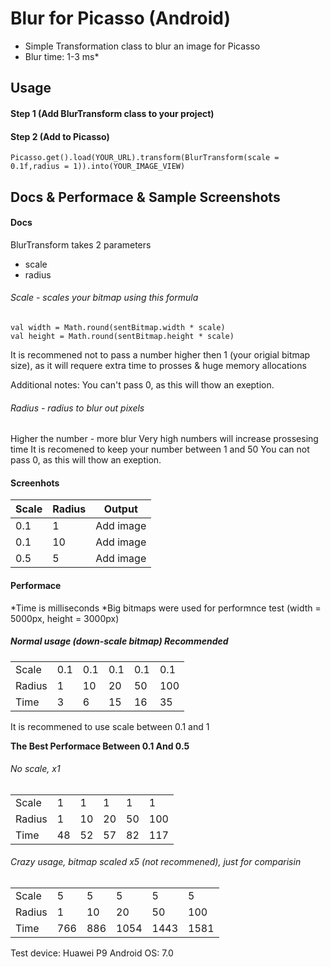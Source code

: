 # Blur for Picasso (Android)

- Simple Transformation class to blur an image for Picasso
- Blur time: 1-3 ms*

## Usage

#### Step 1 (Add BlurTransform class to your project)

#### Step 2 (Add to Picasso)

```
Picasso.get().load(YOUR_URL).transform(BlurTransform(scale = 0.1f,radius = 1)).into(YOUR_IMAGE_VIEW)
```

## Docs & Performace & Sample Screenshots
#### Docs
BlurTransform takes 2 parameters
- scale
- radius

###### Scale - scales your bitmap using this formula
```
val width = Math.round(sentBitmap.width * scale)
val height = Math.round(sentBitmap.height * scale)
```
It is recommened not to pass a number higher then 1 (your origial bitmap size), as it will requere extra time to prosses & huge memory allocations

Additional notes:
You can't pass 0, as this will thow an exeption.

###### Radius - radius to blur out pixels

Higher the number - more blur
Very high numbers will increase prossesing time
It is recomened to keep your number between 1 and 50
You can not pass 0, as this will thow an exeption.

#### Screenhots

| Scale  | Radius  |  Output |
| ------------ | ------------ | ------------ |
| 0.1  | 1  | Add image  |
| 0.1  |  10 | Add image   |
| 0.5  |  5 | Add image   |

#### Performace
*Time is milliseconds
*Big bitmaps were used for performnce test (width = 5000px, height = 3000px)

##### Normal usage (down-scale bitmap) Recommended
|   |   |   |   |   |  |
| ------------ | ------------ | ------------ | ------------ | ------------ | ------------ |
| Scale  | 0.1  | 0.1  | 0.1  |  0.1 | 0.1  |
|  Radius | 1  | 10  | 20  | 50  | 100   |
| Time  | 3  | 6  | 15  |  16 |   35|

It is recommened to use scale between 0.1 and 1

**The Best Performace Between 0.1 And 0.5**


###### No scale, x1

|   |   |   |   |   |  |
| ------------ | ------------ | ------------ | ------------ | ------------ | ------------ |
| Scale  | 1  | 1  | 1  |  1 | 1  |
|  Radius | 1  | 10  | 20  | 50  | 100   |
| Time  | 48  | 52  | 57  |  82 |   117|

###### Crazy usage, bitmap scaled x5 (not recommened), just for comparisin

|   |   |   |   |   |  |
| ------------ | ------------ | ------------ | ------------ | ------------ | ------------ |
| Scale  | 5  | 5  | 5  |  5 | 5  |
|  Radius | 1  | 10  | 20  | 50  | 100   |
| Time  | 766  | 886  | 1054  |  1443 |   1581|

Test device: Huawei P9
Android OS: 7.0

